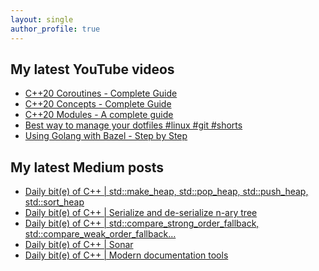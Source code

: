 ```yaml
---
layout: single
author_profile: true
---
```


## My latest YouTube videos

<!--START_SECTION:youtube-->
* [C++20 Coroutines - Complete Guide](https://www.youtube.com/watch?v=w-dmOHhBX9o)
* [C++20 Concepts  - Complete Guide](https://www.youtube.com/watch?v=1So7onMFxJM)
* [C++20 Modules - A complete guide](https://www.youtube.com/watch?v=WRCwciJ5MTE)
* [Best way to manage your dotfiles #linux #git #shorts](https://www.youtube.com/watch?v=LHrB4TcU1JM)
* [Using Golang with Bazel - Step by Step](https://www.youtube.com/watch?v=mXLrk0ipwz4)
<!--END_SECTION:youtube-->

## My latest Medium posts

<!--START_SECTION:medium-->
* [Daily bit(e) of C++ | std::make_heap, std::pop_heap, std::push_heap, std::sort_heap](https://medium.com/@simontoth/daily-bit-e-of-c-std-make-heap-std-pop-heap-std-push-heap-std-sort-heap-663e22816d38?source=rss-1e1de1006a93------2)
* [Daily bit(e) of C++ | Serialize and de-serialize n-ary tree](https://medium.com/@simontoth/daily-bit-e-of-c-serialize-and-de-serialize-n-ary-tree-34031b6191eb?source=rss-1e1de1006a93------2)
* [Daily bit(e) of C++ | std::compare_strong_order_fallback, std::compare_weak_order_fallback…](https://medium.com/@simontoth/daily-bit-e-of-c-std-compare-strong-order-fallback-std-compare-weak-order-fallback-c203e6018fc8?source=rss-1e1de1006a93------2)
* [Daily bit(e) of C++ | Sonar](https://medium.com/@simontoth/daily-bit-e-of-c-sonar-95dd228fb451?source=rss-1e1de1006a93------2)
* [Daily bit(e) of C++ | Modern documentation tools](https://itnext.io/daily-bit-e-of-c-modern-documentation-tools-9b96ba283732?source=rss-1e1de1006a93------2)
<!--END_SECTION:medium-->